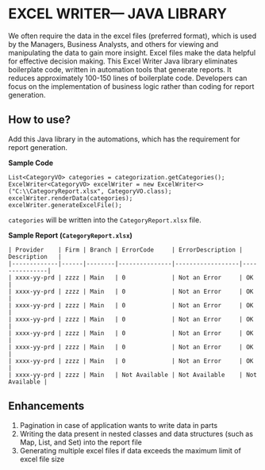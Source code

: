 # EXCEL WRITER— JAVA LIBRARY

We often require the data in the excel files (preferred format), which is used by the Managers, Business Analysts, and others for viewing and manipulating the data to gain more insight. 
Excel files make the data helpful for effective decision making. This Excel Writer Java library eliminates boilerplate code, written in automation tools that generate reports. It reduces approximately 100-150 lines of boilerplate code. Developers can focus on the implementation of business logic rather than coding for report generation.

## How to use?
Add this Java library in the automations, which has the requirement for report generation.

**Sample Code**
```
List<CategoryVO> categories = categorization.getCategories();
ExcelWriter<CategoryVO> excelWriter = new ExcelWriter<>("C:\\CategoryReport.xlsx", CategoryVO.class);
excelWriter.renderData(categories);
excelWriter.generateExcelFile(); 
```
`categories` will be written into the `CategoryReport.xlsx` file.

**Sample Report (`CategoryReport.xlsx`)**
```
| Provider    | Firm | Branch | ErrorCode     | ErrorDescription | Description   |
|-------------|------|--------|---------------|------------------|---------------|
| xxxx-yy-prd | zzzz | Main   | 0             | Not an Error     | OK            |
| xxxx-yy-prd | zzzz | Main   | 0             | Not an Error     | OK            |
| xxxx-yy-prd | zzzz | Main   | 0             | Not an Error     | OK            |
| xxxx-yy-prd | zzzz | Main   | 0             | Not an Error     | OK            |
| xxxx-yy-prd | zzzz | Main   | 0             | Not an Error     | OK            |
| xxxx-yy-prd | zzzz | Main   | 0             | Not an Error     | OK            |
| xxxx-yy-prd | zzzz | Main   | 0             | Not an Error     | OK            |
| xxxx-yy-prd | zzzz | Main   | Not Available | Not Available    | Not Available |
```

## Enhancements
1. Pagination in case of application wants to write data in parts
2. Writing the data present in nested classes and data structures (such as Map, List, and Set) into the report file
3. Generating multiple excel files if data exceeds the maximum limit of excel file size

